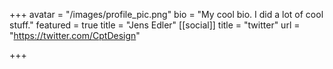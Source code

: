 +++
avatar = "/images/profile_pic.png"
bio = "My cool bio. I did a lot of cool stuff."
featured = true
title = "Jens Edler"
[[social]]
title = "twitter"
url = "https://twitter.com/CptDesign"

+++

